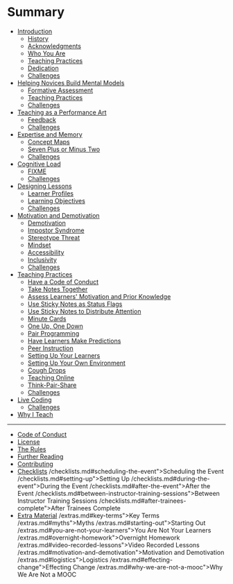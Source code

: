 # Summary

* [Introduction](README.md)
  * [History](index.md#history)
  * [Acknowledgments](index.md#acknowledgments)
  * [Who You Are](index.md#who-you-are)
  * [Teaching Practices](index.md#teaching-practices)
  * [Dedication](index.md#dedication)
  * [Challenges](index.md#challenges)
* [Helping Novices Build Mental Models](novice.md)
  * [Formative Assessment](novice.md#formative-assessment)
  * [Teaching Practices](novice.md#teaching-practices)
  * [Challenges](novice.md#challenges)
* [Teaching as a Performance Art](performance.md)
  * [Feedback](performance.md#feedback)
  * [Challenges](performance.md#challenges)
* [Expertise and Memory](memory.md)
  * [Concept Maps](memory.md#concept-maps)
  * [Seven Plus or Minus Two](memory.md#seven-plus-or-minus-two)
  * [Challenges](memory.md#challenges)
* [Cognitive Load](load.md)
  * [FIXME](load.md#fixme)
  * [Challenges](load.md#challenges)
* [Designing Lessons](lessons.md)
  * [Learner Profiles](lessons.md#learner-profiles)
  * [Learning Objectives](lessons.md#learning-objectives)
  * [Challenges](lessons.md#challenges)
* [Motivation and Demotivation](motivation.md)
  * [Demotivation](motivation.md#demotivation)
  * [Impostor Syndrome](motivation.md#impostor-syndrome)
  * [Stereotype Threat](motivation.md#stereotype-threat)
  * [Mindset](motivation.md#mindset)
  * [Accessibility](motivation.md#accessibility)
  * [Inclusivity](motivation.md#inclusivity)
  * [Challenges](motivation.md#challenges)
* [Teaching Practices](practices.md)
  * [Have a Code of Conduct](practices.md#have-a-code-of-conduct)
  * [Take Notes Together](practices.md#take-notes-together)
  * [Assess Learners' Motivation and Prior Knowledge](practices.md#assess-learners-motivation-and-prior-knowledge)
  * [Use Sticky Notes as Status Flags](practices.md#use-sticky-notes-as-status-flags)
  * [Use Sticky Notes to Distribute Attention](practices.md#use-sticky-notes-to-distribute-attention)
  * [Minute Cards](practices.md#minute-cards)
  * [One Up, One Down](practices.md#one-up-one-down)
  * [Pair Programming](practices.md#pair-programming)
  * [Have Learners Make Predictions](practices.md#have-learners-make-predictions)
  * [Peer Instruction](practices.md#peer-instruction)
  * [Setting Up Your Learners](practices.md#setting-up-your-learners)
  * [Setting Up Your Own Environment](practices.md#setting-up-your-own-environment)
  * [Cough Drops](practices.md#cough-drops)
  * [Teaching Online](practices.md#teaching-online)
  * [Think-Pair-Share](practices.md#think-pair-share)
  * [Challenges](practices.md#challenges)
* [Live Coding](live.md)
  * [Challenges](live.md#challenges)
* [Why I Teach](next.md)

-----

* [Code of Conduct](CONDUCT.md)
* [License](LICENSE.md)
* [The Rules](rules.md)
* [Further Reading](reading.md)
* [Contributing](CONTRIBUTING.md)
* [Checklists](checklists.md)
/checklists.md#scheduling-the-event">Scheduling the Event
/checklists.md#setting-up">Setting Up
/checklists.md#during-the-event">During the Event
/checklists.md#after-the-event">After the Event
/checklists.md#between-instructor-training-sessions">Between Instructor Training Sessions
/checklists.md#after-trainees-complete">After Trainees Complete
* [Extra Material](extras.md)
/extras.md#key-terms">Key Terms
/extras.md#myths">Myths
/extras.md#starting-out">Starting Out
/extras.md#you-are-not-your-learners">You Are Not Your Learners
/extras.md#overnight-homework">Overnight Homework
/extras.md#video-recorded-lessons">Video Recorded Lessons
/extras.md#motivation-and-demotivation">Motivation and Demotivation
/extras.md#logistics">Logistics
/extras.md#effecting-change">Effecting Change
/extras.md#why-we-are-not-a-mooc">Why We Are Not a MOOC

